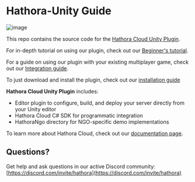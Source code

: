 # Hathora-Unity Guide

![image](https://assetstorev1-prd-cdn.unity3d.com/key-image/44946285-5088-4f57-b51b-a996184da940.webp)

This repo contains the source code for the [Hathora Cloud Unity Plugin](https://github.com/hathora/unity-plugin).

For in-depth tutorial on using our plugin, check out our [Beginner's tutorial](https://hathora.dev/docs/engines/unity/beginners-tutorial).

For a guide on using our plugin with your existing multiplayer game, check out our [Integration guide](https://hathora.dev/docs/engines/unity/integration-guide).

To just download and install the plugin, check out our [installation guide](https://github.com/hathora/unity-plugin)

**Hathora Cloud Unity Plugin** includes:
* Editor plugin to configure, build, and deploy your server directly from your Unity editor
* Hathora Cloud C# SDK for programmatic integration
* HathoraNgo directory for NGO-specific demo implementations

To learn more about Hathora Cloud, check out our [documentation page](https://hathora.dev/docs/).

## Questions?

Get help and ask questions in our active Discord community:
[https://discord.com/invite/hathora](https://discord.com/invite/hathora)
